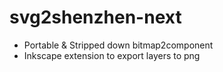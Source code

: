 # svg2shenzhen-next

* Portable & Stripped down bitmap2component
* Inkscape extension to export layers to png
